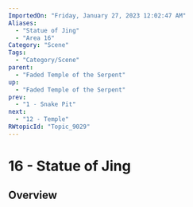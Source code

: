 ```yaml
---
ImportedOn: "Friday, January 27, 2023 12:02:47 AM"
Aliases:
  - "Statue of Jing"
  - "Area 16"
Category: "Scene"
Tags:
  - "Category/Scene"
parent:
  - "Faded Temple of the Serpent"
up:
  - "Faded Temple of the Serpent"
prev:
  - "1 - Snake Pit"
next:
  - "12 - Temple"
RWtopicId: "Topic_9029"
---
```

# 16 - Statue of Jing
## Overview
